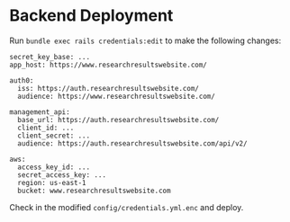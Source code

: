 # Backend Deployment

Run `bundle exec rails credentials:edit` to make the following changes:

```
secret_key_base: ...
app_host: https://www.researchresultswebsite.com/

auth0:
  iss: https://auth.researchresultswebsite.com/
  audience: https://www.researchresultswebsite.com/
    
management_api:
  base_url: https://auth.researchresultswebsite.com/
  client_id: ...
  client_secret: ...
  audience: https://auth.researchresultswebsite.com/api/v2/
    
aws:
  access_key_id: ...
  secret_access_key: ...
  region: us-east-1
  bucket: www.researchresultswebsite.com
```

Check in the modified `config/credentials.yml.enc` and deploy.
